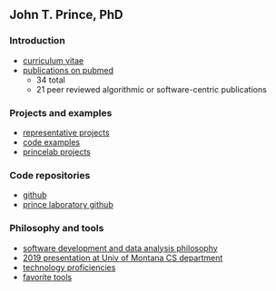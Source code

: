## John T. Prince, PhD

### Introduction

* [curriculum vitae](https://docs.google.com/viewer?url=https://github.com/jtprince/portfolio/raw/master/resume_and_cv/John-T-Prince-curricula-vitae.pdf)
* [publications on pubmed](http://tiny.cc/jtprince-publications)
    * 34 total
    * 21 peer reviewed algorithmic or software-centric publications

### Projects and examples

* [representative projects](https://github.com/jtprince/portfolio/blob/master/representative_projects.md)
* [code examples](https://github.com/jtprince/portfolio/blob/master/code_examples.md)
* [princelab projects](https://docs.google.com/viewer?url=https://github.com/jtprince/portfolio/raw/master/media/prince-lab/The_Prince_Lab.pdf)

### Code repositories

* [github](https://github.com/jtprince)
* [prince laboratory github](https://github.com/princelab)

### Philosophy and tools

* [software development and data analysis philosophy](https://github.com/jtprince/portfolio/blob/master/philosophy.md)
* [2019 presentation at Univ of Montana CS department](https://docs.google.com/viewer?url=https://github.com/jtprince/portfolio/raw/master/media/enterprise_software_dev_from_biochem_prof_pov_3plcentral_v2.pdf)
* [technology proficiencies](https://github.com/jtprince/portfolio/blob/master/technology_proficiencies.md)
* [favorite tools](https://github.com/jtprince/portfolio/blob/master/favorite_tools.md)
